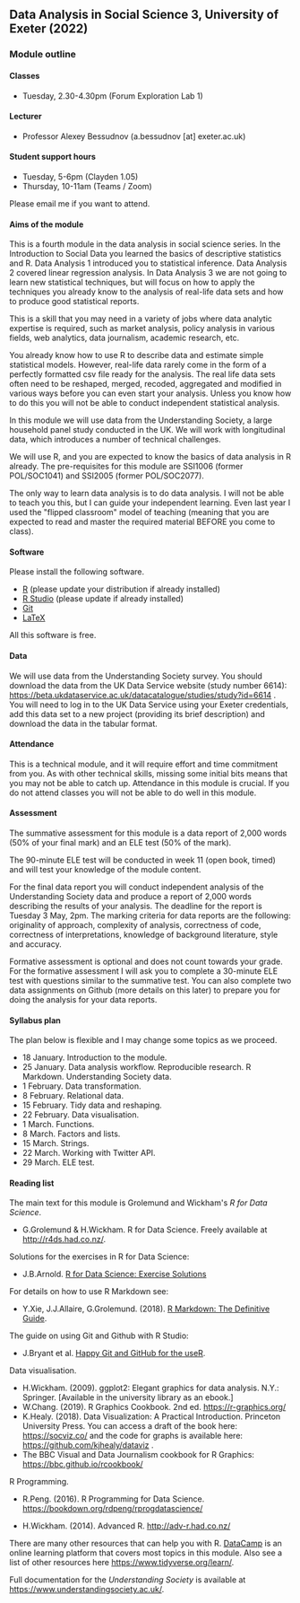 ## Data Analysis in Social Science 3, University of Exeter (2022)

### Module outline

#### Classes

- Tuesday, 2.30-4.30pm (Forum Exploration Lab 1)

#### Lecturer

- Professor Alexey Bessudnov (a.bessudnov [at] exeter.ac.uk)

#### Student support hours

- Tuesday, 5-6pm (Clayden 1.05)
- Thursday, 10-11am (Teams / Zoom)

Please email me if you want to attend.

#### Aims of the module

This is a fourth module in the data analysis in social science series. In the Introduction to Social Data you learned the basics of descriptive statistics and R. Data Analysis 1 introduced you to statistical inference. Data Analysis 2 covered linear regression analysis. In Data Analysis 3 we are not going to learn new statistical techniques, but will focus on how to apply the techniques you already know to the analysis of real-life data sets and how to produce good statistical reports.

This is a skill that you may need in a variety of jobs where data analytic expertise is required, such as market analysis, policy analysis in various fields, web analytics, data journalism, academic research, etc.

You already know how to use R to describe data and estimate simple statistical models. However, real-life data rarely come in the form of a perfectly formatted csv file ready for the analysis. The real life data sets often need to be reshaped, merged, recoded, aggregated and modified in various ways before you can even start your analysis. Unless you know how to do this you will not be able to conduct independent statistical analysis.

In this module we will use data from the Understanding Society, a large household panel study conducted in the UK. We will work with longitudinal data, which introduces a number of technical challenges.

We will use R, and you are expected to know the basics of data analysis in R already. The pre-requisites for this module are SSI1006 (former POL/SOC1041) and SSI2005 (former POL/SOC2077).

The only way to learn data analysis is to do data analysis. I will not be able to teach you this, but I can guide your independent learning. Even last year I used the "flipped classroom" model of teaching (meaning that you are expected to read and master the required material BEFORE you come to class).


#### Software

Please install the following software.

- [R](https://www.r-project.org/) (please update your distribution if already installed)
- [R Studio](https://www.rstudio.com/) (please update if already installed)
- [Git](https://git-scm.com/)
- [LaTeX](https://www.latex-project.org/)

All this software is free. 

#### Data

We will use data from the Understanding Society survey. You should download the data from the UK Data Service website (study number 6614): https://beta.ukdataservice.ac.uk/datacatalogue/studies/study?id=6614 . You will need to log in to the UK Data Service using your Exeter credentials, add this data set to a new project (providing its brief description) and download the data in the tabular format.

#### Attendance

This is a technical module, and it will require effort and time commitment from you. As with other technical skills, missing some initial bits means that you may not be able to catch up. Attendance in this module is crucial. If you do not attend classes you will not be able to do well in this module.

#### Assessment

The summative assessment for this module is a data report of 2,000 words (50% of your final mark) and an ELE test (50% of the mark).

The 90-minute ELE test will be conducted in week 11 (open book, timed) and will test your knowledge of the module content.

For the final data report you will conduct independent analysis of the Understanding Society data and produce a report of 2,000 words describing the results of your analysis. The deadline for the report is Tuesday 3 May, 2pm. The marking criteria for data reports are the following: originality of approach, complexity of analysis, correctness of code, correctness of interpretations, knowledge of background literature, style and accuracy.

Formative assessment is optional and does not count towards your grade. For the formative assessment I will ask you to complete a 30-minute ELE test with questions similar to the summative test. You can also complete two data assignments on Github (more details on this later) to prepare you for doing the analysis for your data reports.

#### Syllabus plan 

The plan below is flexible and I may change some topics as we proceed.

- 18 January. Introduction to the module.
- 25 January. Data analysis workflow. Reproducible research. R Markdown. Understanding Society data.
- 1 February. Data transformation.
- 8 February. Relational data.
- 15 February. Tidy data and reshaping.
- 22 February. Data visualisation.
- 1 March. Functions.
- 8 March. Factors and lists.
- 15 March. Strings.
- 22 March. Working with Twitter API.
- 29 March. ELE test.

#### Reading list

The main text for this module is Grolemund and Wickham's *R for Data Science*.

- G.Grolemund & H.Wickham. R for Data Science. Freely available at <http://r4ds.had.co.nz/>.

Solutions for the exercises in R for Data Science:

- J.B.Arnold. [R for Data Science: Exercise Solutions](https://jrnold.github.io/r4ds-exercise-solutions/)

For details on how to use R Markdown see:

- Y.Xie, J.J.Allaire, G.Grolemund. (2018). [R Markdown: The Definitive Guide](https://bookdown.org/yihui/rmarkdown/).

The guide on using Git and Github with R Studio:

- J.Bryant et al. [Happy Git and GitHub for the useR](https://happygitwithr.com/).

Data visualisation.

- H.Wickham. (2009). ggplot2: Elegant graphics for data analysis. N.Y.: Springer. [Available in the university library as an ebook.]
- W.Chang. (2019). R Graphics Cookbook. 2nd ed. https://r-graphics.org/
- K.Healy. (2018). Data Visualization: A Practical Introduction. Princeton University Press. You can access a draft of the book here: https://socviz.co/  and the code for graphs is available here: https://github.com/kjhealy/dataviz .
- The BBC Visual and Data Journalism cookbook for R Graphics: https://bbc.github.io/rcookbook/

R Programming.

- R.Peng. (2016). R Programming for Data Science. https://bookdown.org/rdpeng/rprogdatascience/

- H.Wickham. (2014). Advanced R. http://adv-r.had.co.nz/

There are many other resources that can help you with R. [DataCamp](https://www.datacamp.com/) is an online learning platform that covers most topics in this module. Also see a list of other resources here <https://www.tidyverse.org/learn/>.

Full documentation for the *Understanding Society* is available at <https://www.understandingsociety.ac.uk/>.

